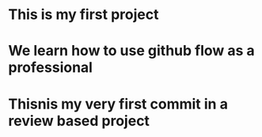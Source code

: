 # This is my first project 
# We learn how to use github flow as a professional
# Thisnis my very first commit in a review based project